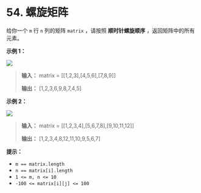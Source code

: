# 54. 螺旋矩阵

给你一个 `m` 行 `n` 列的矩阵 `matrix` ，请按照 **顺时针螺旋顺序**  ，返回矩阵中的所有元素。

**示例 1：**

![](http://public.file.lvshuhuai.cn/images\spiral1.jpg)

> **输入：** matrix = \[\[1,2,3],\[4,5,6],\[7,8,9]]
>
> **输出：** \[1,2,3,6,9,8,7,4,5]

**示例 2：**

![](http://public.file.lvshuhuai.cn/images\spiral.jpg)

> **输入：** matrix = \[\[1,2,3,4],\[5,6,7,8],\[9,10,11,12]]
>
> **输出：** \[1,2,3,4,8,12,11,10,9,5,6,7]

**提示：**

* `m == matrix.length`
* `n == matrix[i].length`
* `1 <= m, n <= 10`
* `-100 <= matrix[i][j] <= 100`